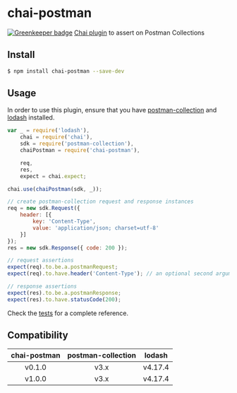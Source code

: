 # chai-postman

[![Greenkeeper badge](https://badges.greenkeeper.io/postmanlabs/chai-postman.svg)](https://greenkeeper.io/)
[Chai plugin](http://chaijs.com/api/plugins/) to assert on Postman Collections

## Install
```bash
$ npm install chai-postman --save-dev
```

## Usage
In order to use this plugin, ensure that you have [postman-collection](https://www.npmjs.com/package/postman-collection)
and [lodash](https://www.npmjs.com/package/lodash) installed.

```javascript
var _ = require('lodash'),
    chai = require('chai'),
    sdk = require('postman-collection'),
    chaiPostman = require('chai-postman'),

    req,
    res,
    expect = chai.expect;

chai.use(chaiPostman(sdk, _));

// create postman-collection request and response instances
req = new sdk.Request({
    header: [{
        key: 'Content-Type',
        value: 'application/json; charset=utf-8'
    }]
});
res = new sdk.Response({ code: 200 });

// request assertions
expect(req).to.be.a.postmanRequest;
expect(req).to.have.header('Content-Type'); // an optional second argument can also be provided to assert value

// response assertions
expect(res).to.be.a.postmanResponse;
expect(res).to.have.statusCode(200);
```

Check the [tests](https://github.com/postmanlabs/chai-postman/tree/develop/test/unit) for a complete reference.

## Compatibility

| chai-postman | postman-collection |  lodash |
|:------------:|:------------------:|:-------:|
|    v0.1.0    |        v3.x        | v4.17.4 |
|    v1.0.0    |        v3.x        | v4.17.4 |
